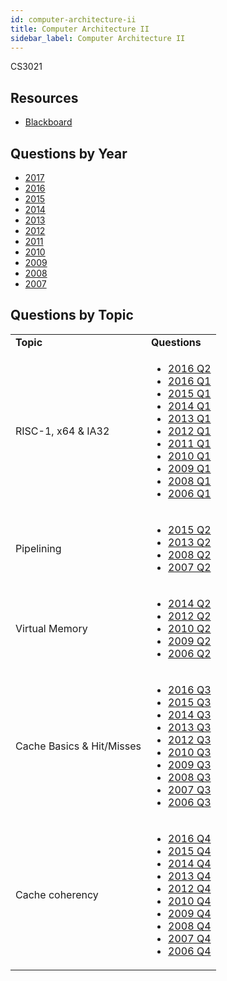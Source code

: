 ```yaml
---
id: computer-architecture-ii
title: Computer Architecture II
sidebar_label: Computer Architecture II
---
```


CS3021

## Resources

* [Blackboard](https://mymodule.tcd.ie/)

## Questions by Year

* [2017]()
* [2016]()
* [2015]()
* [2014]()
* [2013]()
* [2012]()
* [2011]()
* [2010]()
* [2009]()
* [2008]()
* [2007]()

## Questions by Topic
<table class="examQuestions" width="700px">
    <tr>
        <td><strong>Topic</strong></td>
        <td><strong>Questions</strong></td>
    </tr>
    <tr>
        <td>RISC-1, x64 &amp; IA32</td>
        <td>
            <ul class="questions">
        <li><a href="https://www.tcd.ie/academicregistry/exams/assets/local/past-papers2016/CS/CS3021-1.PDF#page=3">2016 Q2</a></li>
        <li><a href="https://www.tcd.ie/academicregistry/exams/assets/local/past-papers2016/CS/CS3021-1.PDF#page=2">2016 Q1</a></li>
        <li><a href="https://www.tcd.ie/academicregistry/exams/assets/local/past-papers2015/Annuals%20Dec%2014/CS3201-1.pdf#page=2">2015 Q1</a></li>
        <li><a href="https://www.tcd.ie/academicregistry/exams/assets/local/past-papers2014/CS/CS30211.pdf#page=2">2014 Q1</a></li>
        <li><a href="https://www.tcd.ie/academicregistry/exams/assets/local/past-papers2013/CS/CS30211.pdf#page=2">2013 Q1</a></li>
        <li><a href="https://www.tcd.ie/Local/Exam_Papers/2012/XC/XCS30211.pdf#page=2">2012 Q1</a></li>
        <li><a href="https://www.tcd.ie/Local/Exam_Papers/2011/XC/XCS30211.pdf#page=2">2011 Q1</a></li>
        <li><a href="https://www.tcd.ie/Local/Exam_Papers/2010/XC/XCS30211.pdf#page=2">2010 Q1</a></li>
        <li><a href="https://www.tcd.ie/Local/Exam_Papers/2009/XC/XCS3BA241.pdf#page=2">2009 Q1</a></li>
        <li><a href="https://www.tcd.ie/Local/Exam_Papers/2008/XC/XCS3BA241.pdf#page=2">2008 Q1</a></li>
        <li><a href="https://www.tcd.ie/Local/Exam_Papers/2006/XC/XCS3BA41.pdf#page=2">2006 Q1</a></li>
            </ul>
        </td>
    </tr>
    <tr>
        <td>Pipelining</td>
        <td>
            <ul class="questions">
        <li><a href="https://www.tcd.ie/academicregistry/exams/assets/local/past-papers2015/Annuals%20Dec%2014/CS3201-1.pdf#page=3">2015 Q2</a></li>
        <li><a href="https://www.tcd.ie/academicregistry/exams/assets/local/past-papers2013/CS/CS30211.pdf#page=3">2013 Q2</a></li>
        <li><a href="https://www.tcd.ie/Local/Exam_Papers/2008/XC/XCS3BA241.pdf#page=2&zoom=0,0,630">2008 Q2</a></li>
        <li><a href="https://www.tcd.ie/Local/Exam_Papers/2007/XC/XCS3BA241.pdf#page=2&zoom=0,0,630">2007 Q2</a></li>
            </ul>
        </td>
    </tr>
    <tr>
        <td>Virtual Memory</td>
        <td>
            <ul class="questions">
        <li><a href="https://www.tcd.ie/academicregistry/exams/assets/local/past-papers2014/CS/CS30211.pdf#page=3">2014 Q2</a></li>
        <li><a href="https://www.tcd.ie/Local/Exam_Papers/2012/XC/XCS30211.pdf#page=3">2012 Q2</a></li>
        <li><a href="https://www.tcd.ie/Local/Exam_Papers/2010/XC/XCS30211.pdf#page=3">2010 Q2</a></li>
        <li><a href="https://www.tcd.ie/Local/Exam_Papers/2009/XC/XCS3BA241.pdf#page=3">2009 Q2</a></li>
        <li><a href="https://www.tcd.ie/Local/Exam_Papers/2006/XC/XCS3BA41.pdf#page=3">2006 Q2</a></li>
            </ul>
        </td>
    </tr>
    <tr>
        <td>Cache Basics &amp; Hit/Misses</td>
        <td>
            <ul class="questions">
        <li><a href="https://www.tcd.ie/academicregistry/exams/assets/local/past-papers2016/CS/CS3021-1.PDF#page=4">2016 Q3</a></li>
        <li><a href="https://www.tcd.ie/academicregistry/exams/assets/local/past-papers2015/Annuals%20Dec%2014/CS3201-1.pdf#page=4">2015 Q3</a></li>
        <li><a href="https://www.tcd.ie/academicregistry/exams/assets/local/past-papers2014/CS/CS30211.pdf#page=5">2014 Q3</a></li>
        <li><a href="https://www.tcd.ie/academicregistry/exams/assets/local/past-papers2013/CS/CS30211.pdf#page=4">2013 Q3</a></li>
        <li><a href="https://www.tcd.ie/Local/Exam_Papers/2012/XC/XCS30211.pdf#page=5">2012 Q3</a></li>
        <li><a href="https://www.tcd.ie/Local/Exam_Papers/2010/XC/XCS30211.pdf#page=4">2010 Q3</a></li>
        <li><a href="https://www.tcd.ie/Local/Exam_Papers/2009/XC/XCS3BA241.pdf#page=4">2009 Q3</a></li>
        <li><a href="https://www.tcd.ie/Local/Exam_Papers/2008/XC/XCS3BA241.pdf#page=3&zoom=0,0,630">2008 Q3</a></li>
        <li><a href="https://www.tcd.ie/Local/Exam_Papers/2007/XC/XCS3BA241.pdf#page=3&zoom=0,0,500">2007 Q3</a></li>
        <li><a href="https://www.tcd.ie/Local/Exam_Papers/2006/XC/XCS3BA41.pdf#page=3&zoom=0,0,500">2006 Q3</a></li>
            </ul>
        </td>
    </tr>
    <tr>
        <td>Cache coherency</td>
        <td>
            <ul class="questions">
        <li><a href="https://www.tcd.ie/academicregistry/exams/assets/local/past-papers2016/CS/CS3021-1.PDF#page=5">2016 Q4</a></li>
        <li><a href="https://www.tcd.ie/academicregistry/exams/assets/local/past-papers2015/Annuals%20Dec%2014/CS3201-1.pdf#page=5">2015 Q4</a></li>
        <li><a href="https://www.tcd.ie/academicregistry/exams/assets/local/past-papers2014/CS/CS30211.pdf#page=6">2014 Q4</a></li>
        <li><a href="https://www.tcd.ie/academicregistry/exams/assets/local/past-papers2013/CS/CS30211.pdf#page=5">2013 Q4</a></li>
        <li><a href="https://www.tcd.ie/Local/Exam_Papers/2012/XC/XCS30211.pdf#page=6">2012 Q4</a></li>
        <li><a href="https://www.tcd.ie/Local/Exam_Papers/2010/XC/XCS30211.pdf#page=5">2010 Q4</a></li>
        <li><a href="https://www.tcd.ie/Local/Exam_Papers/2009/XC/XCS3BA241.pdf#page=5">2009 Q4</a></li>
        <li><a href="https://www.tcd.ie/Local/Exam_Papers/2008/XC/XCS3BA241.pdf#page=4&zoom=0,0,500">2008 Q4</a></li>
        <li><a href="https://www.tcd.ie/Local/Exam_Papers/2007/XC/XCS3BA241.pdf#page=4&zoom=0,0,100">2007 Q4</a></li>
        <li><a href="https://www.tcd.ie/Local/Exam_Papers/2006/XC/XCS3BA41.pdf#page=4&zoom=0,0,200">2006 Q4</a></li>
            </ul>
        </td>
    </tr>
</table>
